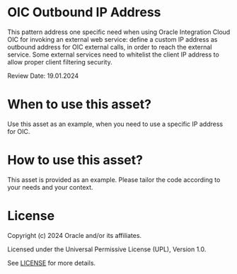 # OIC Outbound IP Address
 
This pattern address one specific need when using Oracle Integration Cloud OIC for invoking an external web service: define a custom IP address as outbound address for OIC external calls, in order to reach the external service. Some external services need to whitelist the client IP address to allow proper client filtering security.

Review Date: 19.01.2024

# When to use this asset?
 
Use this asset as an example, when you need to use a specific IP address for OIC.
 
# How to use this asset?
 
This asset is provided as an example. Please tailor the code according to your needs and your context.
 
# License

Copyright (c) 2024 Oracle and/or its affiliates.

Licensed under the Universal Permissive License (UPL), Version 1.0.

See [LICENSE](https://github.com/oracle-devrel/technology-engineering/blob/main/LICENSE) for more details.
